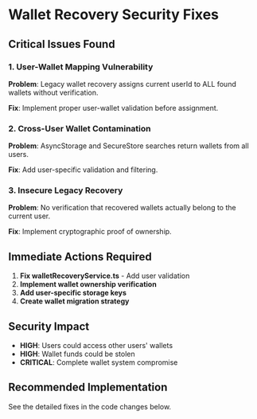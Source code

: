 # Wallet Recovery Security Fixes

## Critical Issues Found

### 1. User-Wallet Mapping Vulnerability
**Problem**: Legacy wallet recovery assigns current userId to ALL found wallets without verification.

**Fix**: Implement proper user-wallet validation before assignment.

### 2. Cross-User Wallet Contamination
**Problem**: AsyncStorage and SecureStore searches return wallets from all users.

**Fix**: Add user-specific validation and filtering.

### 3. Insecure Legacy Recovery
**Problem**: No verification that recovered wallets actually belong to the current user.

**Fix**: Implement cryptographic proof of ownership.

## Immediate Actions Required

1. **Fix walletRecoveryService.ts** - Add user validation
2. **Implement wallet ownership verification**
3. **Add user-specific storage keys**
4. **Create wallet migration strategy**

## Security Impact
- **HIGH**: Users could access other users' wallets
- **HIGH**: Wallet funds could be stolen
- **CRITICAL**: Complete wallet system compromise

## Recommended Implementation

See the detailed fixes in the code changes below.
